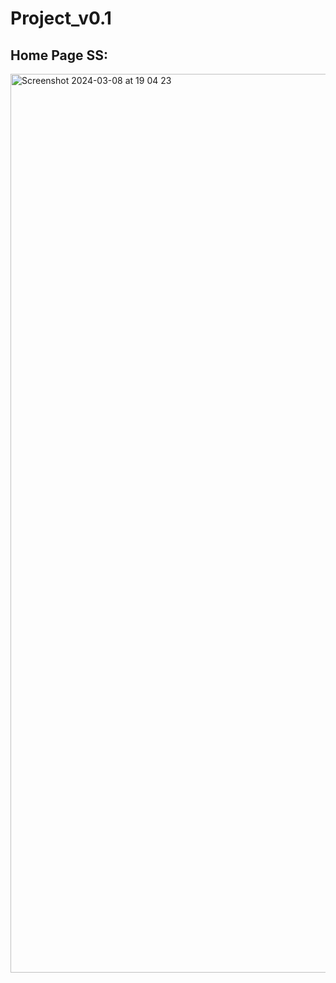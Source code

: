 # Project_v0.1

## Home Page SS:
<img width="1438" alt="Screenshot 2024-03-08 at 19 04 23" src="https://github.com/thepushkarB/Project_v0.1/assets/102483187/b40e7124-fd90-42ea-9cb0-c63896190cfe">
